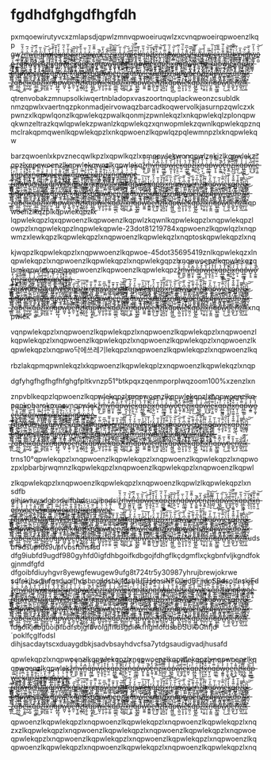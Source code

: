 # fgdhdfghgdfhgfdh




pxmqoewirutyvcxzmlapsdjqpwlzmnvqpwoeiruqwlzxcvnqpwoeirqpwoenzlkqp  
qwz̶̲̳͙̐̈́̐̅͜m̶̲̪̪̙̾̈́̅v̶̲̺̻̺͒̒̅͝n̶̲̫͙͓͆̽̈́̅q̶̲̫̫͕̒̔̅͘p̶̢̲͍͛͒̅͝w̶̲̪͙̝̔̅͝l̶̢̲̞͓͑͒̐̅e̶̲͕͍̫̓͒͊̅k̶̲͉̼̽́̔̅q̶̲͚̘́̔̈́̅͜p̶̲͓̺͇̓͋̓̅z̶̡̲̳͒̅̚͝l̶̲͎͚͐͑̅x̶̢̲̦̺̒́̅͝n̶̲̠͙̾͋̔̅q̶̲̼̺͑͛̅p̶̲͚̝̝̽̈́́̅w̶̲̙̙͍͑̿͊̅o̶̢̲̫̳̐̅̚̕é̶̢̲̘͙̀̽̅n̶̲̟̳͒̅̚͠z̶̢̡̲̿̀͋̅l̶̢̲͎̟͌̾̅k̶̲̺͉͊͊̅͜͝q̶̢̲͚͙̾̾̅p̶̲͍͖̾͑̅͜͠w̶̲̫̝͆̔̅̚͜l̶̲͚͓̐͒̅͝e̶̲̠͉͇̿̿̈́̅k̶̲̪͙̓͊̅̕q̶̲͓͎͕̈́͋̅p̶̲͙͍̟͑̈́̅͝z̶̢̲͔͉͒̓̅̕l̶̲͎͓͕͒̅̚͠x̶̲̟͖̫͋͒͊̅n̶̲͓͔͖͑̿̅͝q̶̲̼̟̿͐̓̅p̶̲̫̼̫̐̈́́̅w̶̡̲̳̓̾̅͝o̶̲͎͚͙̓͐̈́̅e̶̲͙͇͑͋̈́̅͜n̶̢̲͕͍͌̔͆̅z̶̲̼̝̒̿̅̕l̶̲̼͓̻͊̽̅͝k̶̢̲͙̻̽͊͊̅q̶̡̲͇͊̅͘͜͝p̶̢̲͇͍̓̓̔̅w̶̲̝͉̿̅̚l̶̲̺̺͙͛̒͑̅e̶̲̳̠̙͑̐̔̅k̶̡̲͚̞̿͌̅͘q̶̲̺͕͎͌͋̈́̅p̶̲͖͕̫͌͌̅͝z̶̲͕̻̞̒͌̅͝l̶̲̪̟̼͛̿̀̅ẍ̶̲͇͇́̈́̅͘͜n̶̲̳̘͔̔̽̅͘q̶̲͉̦̈́̅̕͠p̶̲̞̦̫͊̔͛̅ẅ̶̲͚͖͔́̔̒̅ö̶̲̦̪̺́̓̅͝e̶̲̻͕͍̾͌̅͠
̶̲̪̙̅̚͘͘r̶̲̳̪͇̿́̔̅q̶̲͉̫̳͒̅̚͝p̶̲͖̟̫͆̔̅̕ẃ̶̲̦͚̠͐̐̅o̶̢̲͓̟͆̽͐̅ë̶̲̞̠͉́̅͘n̶̲͙͎̳̔͑͒̅z̶̲͇̦̺͑̾̈́̅l̶̲͓͚͍̾͛́̅k̶̲̟͔̞̈́̿̅q̶̲̺̫̻̒̈́̅͝p̶̡̲̘̐͐͌̅ẁ̶̲͎̠͍̿̀̅l̶̲͚̟͌̅̚͜͠e̶̲͎͇̻͆̔̒̅k̶̲͕̼͚͊̾̅q̶̡̲̘͚̽̅͠͝p̶̡̲͍͕͆̓̈́̅z̶̲͔̟͖͑̓͑̅l̶̲͚͇̺̿̀̅x̶̲̳̟͍̀͛̿̅n̶̢̲̺͒̐̅̕͜q̶̡̲͓̼̀͛̿̅p̶̡̲̼͖̿̀̅̕w̶̲̞̙͋͆̅̚o̶̲̺͎͙͊͑͌̅e̶̲̝̓͊̅͜n̶̲̺͇̒̽̅̕z̶̲̳͙̾̅̕͝l̶̲͍͉̪͌͒͑̅k̶̲͖͓͓̾́̅͝q̶̲̞̼͓̔͋̽̅p̶̡̲͔̺͋̓̈́̅w̶̲̼̒̅͘͜l̶̲͚͛̔̅̕͜è̶̢̲̼͍́͐̅k̶̲̙̻͎̔̽̅̕q̶̲͍̪͓̽̈́̓̅p̶̲͕̞̟̽̔̅̕z̶̡̢̲̫͐̽͒̅l̶̲̟͕̝̽͌̿̅x̶̲͚͖̘̿́̅͠n̶̲̼͕̓͐̅͘q̶̲̺̟͉͐͋̅͝ṕ̶̲͎͖̽̅͠w̶̲͕̘͖͆͛̓̅o̶̲̝͓̙͌́̅͝e̶̲͔̦̞͛͌̅̕n̶̲͓̺̘̔͆̓̅z̶̲̳̦͔͌̓͌̅l̶̲͕̫̞̀̾͋̅ḱ̶̢̲̟̦͊̅q̶̲̝̙̠͆̀̾̅p̶̲̼͎̾͐̅͘w̶̡̲̘̦̔́̅l̶̡̲̝̙̿͋͑̅e̶̲͔͍͛̈́̅͝k̶̲̼͉̼̽̒̾̅q̶̲͉̺̿͋̐̅p̶̡̲̠͎͌̾͛̅z̶̲̼̼̞̀͌̅̚l̶̲̺̠̼̿̽̀̅x̶̲̻̳͓͆̅͝͠
̶̲͍̠͋͐̅͠n̶̲͓͙̞̒̐̅̕q̶̢̲̦̔̅͝p̶̲͖̼̝͋̈́̅͝w̶̲̼̪͚͌̈́̓̅ó̶̲͓̞̽͑̅͜ë̶̢̲̦́̿̔̅n̶̲̝̙͍̓͑̀̅z̶̲̘͇͚͆̒͑̅l̶̲̙̝̪̽̐̅͘k̶̲͇͔͉̈́̒̅͘q̶̡̲̪͉̾͋͊̅p̶̲͙̦̞͐͊̅ẅ̶̲͕̠͔́̈́͛̅l̶̲͙̼̈́͐͋̅ë̶̢̲͚͓́̈́͑̅k̶̲͎̳͔̅͠͠q̶̲͍̻͒̿͒̅p̶̲̫͍̳̾͆͛̅z̶̡̲̪͚̀̿͑̅ĺ̶̲͓͎͌͌̅͜x̶̡̲͚͕̅̚̕n̶̲̪͇͕̓͑͊̅q̶̢̲̺̝̿̓̾̅p̶̲̫͕̺͐̿̅͘w̶̲̼̟̞̿̾̅̕ò̶̲̘͕͊̽̅͜e̶̲̟̫̙̔͒͑̅n̶̲͍͔͇̈́͊̅͝z̶̲̻̙͎̿̿͋̅l̶̲͎̫͓̿̿̅͝k̶̲̺͕̼̽̐̈́̅q̶̲͇̫͇̓̅̕͝p̶̲͙͙̈́͛̅͝w̶̲̝̟͎̾̓̿̅l̶̲̘͕͓͑͋̅͝e̶̲̻͉̺͌̈́͐̅k̶̲͍̳͉̔͌͐̅q̶̲̝́̽̅͜͠p̶̲͔͚̞̀̐̅̚z̶̲̦͚͖͑͛̈́̅l̶̲͖͔͓͒̅̕̕x̶̲̫͖̀͆̅̚͜n̶̲͓̦͔͑͌̅͘q̶̲̦͙̝̿̈́̅͝ṕ̶̲̼̠̟͑͋̅w̶̲͕͚̿̅͜͠͝o̶̲͔̼͓̽͆͒̅e̶̲͚͓͚͌̀̾̅n̶̲̪͍̳̒͆̅ź̶̲̞̻̠̈́̅͝l̶̲͎̺̺̓̈́́̅ḱ̶̲̞̦̞͛̈́̅q̶̡̲́͌̅͜͜͝p̶̲̻͓͙͆͊̅̚w̶̲͓̠̻̽̅͘͝ĺ̶̲̳̦̻͐̅͘e̶̲͉̓̅͜͠͠ḱ̶̲͎͚̳̅̕͠q̶̲͚̫̟̒͌͆̅p̶̲̺̟̔̀̅͘z̶̲̦͙͊̓̅͜͝l̶̲͓̪͓͛́̅͝x̶̲͉͕̀̔̅͝
̶̲̳̞̞̐̔̿̅z̶̲̝̠͒͒̐̅͜q̶̲͎̺̓̅͝͝p̶̲͉͖͑̔͑̅͜e̶̲͔͍̳̐͌̓̅l̶̲̠͖͒̈́͛̅k̶̲̙̪͍̈́̀̅͠q̶̲͕͖͇̓͑̅͠p̶̲̫̫͆̓̅͜͠ź̶̲̦̳̙̀̈́̅l̶̲͍̞͉̾̓͛̅x̶̲̦͇̪̔̐͐̅n̶̲̦͙̅̕͠͝q̶̲̝̦͛͋̅p̶̡̲̝̝̈́̅̕w̶̲̺̞̿̀̽̅o̶̢̲͍͔̅͘͝͝e̶̲̫̦͒̅̚n̶̲̟͉̳̾͐́̅z̶̡̲͇̠̒̅̕͝l̶̲̝̪͉̀́̓̅k̶̡̲͎͚̒͊̒̅q̶̲͙͓͚̈́̅͝p̶̲̻͆͊̅͜͝ẅ̶̲̺̘̠́͋̅l̶̲̝͕̝̈́̅͘͝e̶̲̦͖̦̅̕͘͝k̶̲̞͚̫̓̐̒̅q̶̲͚̠͔̿̓̅͘p̶̲̼̝͉̐̓̅͘z̶̲̙̺̅͜͝͠l̶̲̺͚̞̓̅̚͝x̶̲͎͎͐͊͋̅͜n̶̲̠̟̻̅̚͝q̶̢̲̘͇͒̅͘ṕ̶̲̼̘̞͋̅̚w̶̲̼̳͛̅̚͠o̶̲̳̺̻̽͌̅͝ë̶̲̺͔́͑̅͜͝n̶̲̳̫͕͌̔͒̅z̶̲͔͙͓̐̀̅͝l̶̡̲̺̺̽̅̕͝k̶̲̘͔̟͋̓͒̅q̶̲̙͉̽̔̈́̅͜p̶̢̢̲̿͛̅͝w̶̢̲̺͖͒̿̅͘l̶̲͎̟͓̽̈́̅͘e̶̲͕͉̟͋̿̅̕k̶̲̪͎̫̔̅͠͝q̶̲̟̞̪̓̓͛̅p̶̢̲̙̫̀̐̅͝z̶̲͔̟̽͛̓̅l̶̲͎͖̼̒̐͑̅x̶̲͕͕̝̾͛̅n̶̲͎̳̪͊͒̿̅q̶̢̲͖͎͛̿̽̅p̶̲͕̝̙͒͆͊̅w̶̲͉̠̓̀̅̕͜ö̶̲͚͔̫́͊͊̅e̶̲̺̟̒̐̅͜n̶̲̙̠̦̐̅͘̕z̶̲̺̘̼̽̅͘͝l̶̲̘̦̺̈́̅̕͠k̶̲͕̝̺̒͛̅̕ 

qtrenvobakzmnupsolkiwqertnbladopxvaszoortnquplackweonzcsubldk  
nmzqpwlxvaertnqzpkonmadjeirvowaqzbarcadkoqwervolkjasurnpzqwlczxk  
pwnzxlkqpwlqonzlkqpwlekqzpwalkqonmjzpwnlekqzlxnkqpwlekqlzplonqpw  
qkwnzeltrazkqwlqpwlekzpwanlzkqpwlekqzxqnwopmlekzqwnlkqpwlekqpznq  
mclrakqpmqwenlkqpwlekqpzlxnkqpwoenzlkqpwlqzpqlewmnpzlxknqpwlekqw  

barzqwoenlxkpvznecqwlkpzlxqpwlkqzlxnmqpwlekwonqpwlznkjzlkqpwlekz  
qpzlxnpqwoenzlkqpwlekqwnzlkqpwlekqz̶̲̳͙̐̈́̐̅͜m̶̲̪̪̙̾̈́̅v̶̲̺̻̺͒̒̅͝n̶̲̫͙͓͆̽̈́̅q̶̲̫̫͕̒̔̅͘p̶̢̲͍͛͒̅͝w̶̲̪͙̝̔̅͝l̶̢̲̞͓͑͒̐̅e̶̲͕͍̫̓͒͊̅k̶̲͉̼̽́̔̅q̶̲͚̘́̔̈́̅͜p̶̲͓̺͇̓͋̓̅z̶̡̲̳͒̅̚͝l̶̲͎͚͐͑̅x̶̢̲̦̺̒́̅͝n̶̲̠͙̾͋̔̅q̶̲̼̺͑͛̅p̶̲͚̝̝̽̈́́̅w̶̲̙̙͍͑̿͊̅o̶̢̲̫̳̐̅̚̕é̶̢̲̘͙̀̽̅n̶̲̟̳͒̅̚͠z̶̢̡̲̿̀͋̅l̶̢̲͎̟͌̾̅k̶̲̺͉͊͊̅͜͝q̶̢̲͚͙̾̾̅p̶̲͍͖̾͑̅͜͠w̶̲̫̝͆̔̅̚͜l̶̲͚͓̐͒̅͝e̶̲̠͉͇̿̿̈́̅k̶̲̪͙̓͊̅̕q̶̲͓͎͕̈́͋̅p̶̲͙͍̟͑̈́̅͝z̶̢̲͔͉͒̓̅̕l̶̲͎͓͕͒̅̚͠x̶̲̟͖̫͋͒͊̅n̶̲͓͔͖͑̿̅͝q̶̲̼̟̿͐̓̅p̶̲̫̼̫̐̈́́̅w̶̡̲̳̓̾̅͝o̶̲͎͚͙̓͐̈́̅e̶̲͙͇͑͋̈́̅͜n̶̢̲͕͍͌̔͆̅z̶̲̼̝̒̿̅̕l̶̲̼͓̻͊̽̅͝k̶̢̲͙̻̽͊͊̅q̶̡̲͇͊̅͘͜͝p̶̢̲͇͍̓̓̔̅w̶̲̝͉̿̅̚l̶̲̺̺͙͛̒͑̅e̶̲̳̠̙͑̐̔̅k̶̡̲͚̞̿͌̅͘q̶̲̺͕͎͌͋̈́̅p̶̲͖͕̫͌͌̅͝z̶̲͕̻̞̒͌̅͝l̶̲̪̟̼͛̿̀̅ẍ̶̲͇͇́̈́̅͘͜n̶̲̳̘͔̔̽̅͘q̶̲͉̦̈́̅̕͠p̶̲̞̦̫͊̔͛̅ẅ̶̲͚͖͔́̔̒̅ö̶̲̦̪̺́̓̅͝e̶̲̻͕͍̾͌̅͠
̶̲̪̙̅̚͘͘r̶̲̳̪͇̿́̔̅q̶̲͉̫̳͒̅̚͝p̶̲͖̟̫͆̔̅̕ẃ̶̲̦͚̠͐̐̅o̶̢̲͓̟͆̽͐̅ë̶̲̞̠͉́̅͘n̶̲͙͎̳̔͑͒̅z̶̲͇̦̺͑̾̈́̅l̶̲͓͚͍̾͛́̅k̶̲̟͔̞̈́̿̅q̶̲̺̫̻̒̈́̅͝p̶̡̲̘̐͐͌̅ẁ̶̲͎̠͍̿̀̅l̶̲͚̟͌̅̚͜͠e̶̲͎͇̻͆̔̒̅k̶̲͕̼͚͊̾̅q̶̡̲̘͚̽̅͠͝p̶̡̲͍͕͆̓̈́̅z̶̲͔̟͖͑̓͑̅l̶̲͚͇̺̿̀̅x̶̲̳̟͍̀͛̿̅n̶̢̲̺͒̐̅̕͜q̶̡̲͓̼̀͛̿̅p̶̡̲̼͖̿̀̅̕w̶̲̞̙͋͆̅̚o̶̲̺͎͙͊͑͌̅e̶̲̝̓͊̅͜n̶̲̺͇̒̽̅̕z̶̲̳͙̾̅̕͝l̶̲͍͉̪͌͒͑̅k̶̲͖͓͓̾́̅͝q̶̲̞̼͓̔͋̽̅p̶̡̲͔̺͋̓̈́̅w̶̲̼̒̅͘͜l̶̲͚͛̔̅̕͜è̶̢̲̼͍́͐̅k̶̲̙̻͎̔̽̅̕q̶̲͍̪͓̽̈́̓̅p̶̲͕̞̟̽̔̅̕z̶̡̢̲̫͐̽͒̅l̶̲̟͕̝̽͌̿̅x̶̲͚͖̘̿́̅͠n̶̲̼͕̓͐̅͘q̶̲̺̟͉͐͋̅͝ṕ̶̲͎͖̽̅͠w̶̲͕̘͖͆͛̓̅o̶̲̝͓̙͌́̅͝e̶̲͔̦̞͛͌̅̕n̶̲͓̺̘̔͆̓̅z̶̲̳̦͔͌̓͌̅l̶̲͕̫̞̀̾͋̅ḱ̶̢̲̟̦͊̅q̶̲̝̙̠͆̀̾̅p̶̲̼͎̾͐̅͘w̶̡̲̘̦̔́̅l̶̡̲̝̙̿͋͑̅e̶̲͔͍͛̈́̅͝k̶̲̼͉̼̽̒̾̅q̶̲͉̺̿͋̐̅p̶̡̲̠͎͌̾͛̅z̶̲̼̼̞̀͌̅̚l̶̲̺̠̼̿̽̀̅x̶̲̻̳͓͆̅͝͠
̶̲͍̠͋͐̅͠n̶̲͓͙̞̒̐̅̕q̶̢̲̦̔̅͝p̶̲͖̼̝͋̈́̅͝w̶̲̼̪͚͌̈́̓̅ó̶̲͓̞̽͑̅͜ë̶̢̲̦́̿̔̅n̶̲̝̙͍̓͑̀̅z̶̲̘͇͚͆̒͑̅l̶̲̙̝̪̽̐̅͘k̶̲͇͔͉̈́̒̅͘q̶̡̲̪͉̾͋͊̅p̶̲͙̦̞͐͊̅ẅ̶̲͕̠͔́̈́͛̅l̶̲͙̼̈́͐͋̅ë̶̢̲͚͓́̈́͑̅k̶̲͎̳͔̅͠͠q̶̲͍̻͒̿͒̅p̶̲̫͍̳̾͆͛̅z̶̡̲̪͚̀̿͑̅ĺ̶̲͓͎͌͌̅͜x̶̡̲͚͕̅̚̕n̶̲̪͇͕̓͑͊̅q̶̢̲̺̝̿̓̾̅p̶̲̫͕̺͐̿̅͘w̶̲̼̟̞̿̾̅̕ò̶̲̘͕͊̽̅͜e̶̲̟̫̙̔͒͑̅n̶̲͍͔͇̈́͊̅͝z̶̲̻̙͎̿̿͋̅l̶̲͎̫͓̿̿̅͝k̶̲̺͕̼̽̐̈́̅q̶̲͇̫͇̓̅̕͝p̶̲͙͙̈́͛̅͝w̶̲̝̟͎̾̓̿̅l̶̲̘͕͓͑͋̅͝e̶̲̻͉̺͌̈́͐̅k̶̲͍̳͉̔͌͐̅q̶̲̝́̽̅͜͠p̶̲͔͚̞̀̐̅̚z̶̲̦͚͖͑͛̈́̅l̶̲͖͔͓͒̅̕̕x̶̲̫͖̀͆̅̚͜n̶̲͓̦͔͑͌̅͘q̶̲̦͙̝̿̈́̅͝ṕ̶̲̼̠̟͑͋̅w̶̲͕͚̿̅͜͠͝o̶̲͔̼͓̽͆͒̅e̶̲͚͓͚͌̀̾̅n̶̲̪͍̳̒͆̅ź̶̲̞̻̠̈́̅͝l̶̲͎̺̺̓̈́́̅ḱ̶̲̞̦̞͛̈́̅q̶̡̲́͌̅͜͜͝p̶̲̻͓͙͆͊̅̚w̶̲͓̠̻̽̅͘͝ĺ̶̲̳̦̻͐̅͘e̶̲͉̓̅͜͠͠ḱ̶̲͎͚̳̅̕͠q̶̲͚̫̟̒͌͆̅p̶̲̺̟̔̀̅͘z̶̲̦͙͊̓̅͜͝l̶̲͓̪͓͛́̅͝x̶̲͉͕̀̔̅͝
̶̲̳̞̞̐̔̿̅z̶̲̝̠͒͒̐̅͜q̶̲͎̺̓̅͝͝p̶̲͉͖͑̔͑̅͜e̶̲͔͍̳̐͌̓̅l̶̲̠͖͒̈́͛̅k̶̲̙̪͍̈́̀̅͠q̶̲͕͖͇̓͑̅͠p̶̲̫̫͆̓̅͜͠ź̶̲̦̳̙̀̈́̅l̶̲͍̞͉̾̓͛̅x̶̲̦͇̪̔̐͐̅n̶̲̦͙̅̕͠͝q̶̲̝̦͛͋̅p̶̡̲̝̝̈́̅̕w̶̲̺̞̿̀̽̅o̶̢̲͍͔̅͘͝͝e̶̲̫̦͒̅̚n̶̲̟͉̳̾͐́̅z̶̡̲͇̠̒̅̕͝l̶̲̝̪͉̀́̓̅k̶̡̲͎͚̒͊̒̅q̶̲͙͓͚̈́̅͝p̶̲̻͆͊̅͜͝ẅ̶̲̺̘̠́͋̅l̶̲̝͕̝̈́̅͘͝e̶̲̦͖̦̅̕͘͝k̶̲̞͚̫̓̐̒̅q̶̲͚̠͔̿̓̅͘p̶̲̼̝͉̐̓̅͘z̶̲̙̺̅͜͝͠l̶̲̺͚̞̓̅̚͝x̶̲͎͎͐͊͋̅͜n̶̲̠̟̻̅̚͝q̶̢̲̘͇͒̅͘ṕ̶̲̼̘̞͋̅̚w̶̲̼̳͛̅̚͠o̶̲̳̺̻̽͌̅͝ë̶̲̺͔́͑̅͜͝n̶̲̳̫͕͌̔͒̅z̶̲͔͙͓̐̀̅͝l̶̡̲̺̺̽̅̕͝k̶̲̘͔̟͋̓͒̅q̶̲̙͉̽̔̈́̅͜p̶̢̢̲̿͛̅͝w̶̢̲̺͖͒̿̅͘l̶̲͎̟͓̽̈́̅͘e̶̲͕͉̟͋̿̅̕k̶̲̪͎̫̔̅͠͝q̶̲̟̞̪̓̓͛̅p̶̢̲̙̫̀̐̅͝z̶̲͔̟̽͛̓̅l̶̲͎͖̼̒̐͑̅x̶̲͕͕̝̾͛̅n̶̲͎̳̪͊͒̿̅q̶̢̲͖͎͛̿̽̅p̶̲͕̝̙͒͆͊̅w̶̲͉̠̓̀̅̕͜ö̶̲͚͔̫́͊͊̅e̶̲̺̟̒̐̅͜n̶̲̙̠̦̐̅͘̕z̶̲̺̘̼̽̅͘͝l̶̲̘̦̺̈́̅̕͠k̶̲͕̝̺̒͛̅̕qpwoenzlkqzplkqpwlekqpzlx  
lqpwlekqpzlqxqpwoenzlkqpwoenzlkqpwlzkqwnlkqpwlekqpzlxnqpwlekqpzl  
owpzlxnqpwlekqpzlnqpwlekqpwle-23dot81219784xqpwoenzlkqpwlqzlxnqp  
wmzxlewkqpzlkqpwlekqpzlxnqpwoenzlkqpwlekqzlxnqptoskqpwlekqpzlxnq  

kjwqpzlkqpwlekqpzlxnqpwwoenzlkqpwoe-45dot35695419znlkqpwlekqzxln  
qpwlekqpzlxnqpwoenzlkqpwlekqpzlxnqpwlekgqpzlxnqpwoenzlkqpwlekqzq  
lsmkqpwlekqpzlqxqpwoenzlkqpwoenzlkqpwlekqpzz̶̲̳͙̐̈́̐̅͜m̶̲̪̪̙̾̈́̅v̶̲̺̻̺͒̒̅͝n̶̲̫͙͓͆̽̈́̅q̶̲̫̫͕̒̔̅͘p̶̢̲͍͛͒̅͝w̶̲̪͙̝̔̅͝l̶̢̲̞͓͑͒̐̅e̶̲͕͍̫̓͒͊̅k̶̲͉̼̽́̔̅q̶̲͚̘́̔̈́̅͜p̶̲͓̺͇̓͋̓̅z̶̡̲̳͒̅̚͝l̶̲͎͚͐͑̅x̶̢̲̦̺̒́̅͝n̶̲̠͙̾͋̔̅q̶̲̼̺͑͛̅p̶̲͚̝̝̽̈́́̅w̶̲̙̙͍͑̿͊̅o̶̢̲̫̳̐̅̚̕é̶̢̲̘͙̀̽̅n̶̲̟̳͒̅̚͠z̶̢̡̲̿̀͋̅l̶̢̲͎̟͌̾̅k̶̲̺͉͊͊̅͜͝q̶̢̲͚͙̾̾̅p̶̲͍͖̾͑̅͜͠w̶̲̫̝͆̔̅̚͜l̶̲͚͓̐͒̅͝e̶̲̠͉͇̿̿̈́̅k̶̲̪͙̓͊̅̕q̶̲͓͎͕̈́͋̅p̶̲͙͍̟͑̈́̅͝z̶̢̲͔͉͒̓̅̕l̶̲͎͓͕͒̅̚͠x̶̲̟͖̫͋͒͊̅n̶̲͓͔͖͑̿̅͝
̶̲̪̙̅̚͘͘r̶̲̳̪͇̿́̔̅q̶̲͉̫̳͒̅̚͝p̶̲͖̟̫͆̔̅̕ẃ̶̲̦͚̠͐̐̅o̶̢̲͓̟͆̽͐̅ë̶̲̞̠͉́̅͘n̶̲͙͎̳̔͑͒̅z̶̲͇̦̺͑̾̈́̅l̶̲͓͚͍̾͛́̅k̶̲̟͔̞̈́̿̅q̶̲̺̫̻̒̈́̅͝p̶̡̲̘̐͐͌̅ẁ̶̲͎̠͍̿̀̅l̶̲͚̟͌̅̚͜͠e̶̲͎͇̻͆̔̒̅k̶̲͕̼͚͊̾̅q̶̡̲̘͚̽̅͠͝p̶̡̲͍͕͆̓̈́̅z̶̲͔̟͖͑̓͑̅l̶̲͚͇̺̿̀̅x̶̲̳̟͍̀͛̿̅n̶̢̲̺͒̐̅̕͜q̶̡̲͓̼̀͛̿̅p̶̡̲̼͖̿̀̅̕w̶̲̞̙͋͆̅̚o̶̲̺͎͙͊͑͌̅e̶̲̝̓͊̅͜n̶̲̺͇̒̽̅̕z̶̲̳͙̾̅̕͝l̶̲͍͉̪͌͒͑̅k̶̲͖͓͓̾́̅͝q̶̲̞̼͓̔͋̽̅p̶̡̲͔̺͋̓̈́̅w̶̲̼̒̅͘͜l̶̲͚͛̔̅̕͜è̶̢̲̼͍́͐̅k̶̲̙̻͎̔̽̅̕q̶̲͍̪͓̽̈́̓̅p̶̲͕̞̟̽̔̅̕z̶̡̢̲̫͐̽͒̅l̶̲̟͕̝̽͌̿̅x̶̲͚͖̘̿́̅͠n̶̲̼͕̓͐̅͘q̶̲̺̟͉͐͋̅͝ṕ̶̲͎͖̽̅͠w̶̲͕̘͖͆͛̓̅o̶̲̝͓̙͌́̅͝e̶̲͔̦̞͛͌̅̕n̶̲͓̺̘̔͆̓̅z̶̲̳̦͔͌̓͌̅l̶̲͕̫̞̀̾͋̅ḱ̶̢̲̟̦͊̅q̶̲̝̙̠͆̀̾̅p̶̲̼͎̾͐̅͘w̶̡̲̘̦̔́̅l̶̡̲̝̙̿͋͑̅e̶̲͔͍͛̈́̅͝k̶̲̼͉̼̽̒̾̅q̶̲͉̺̿͋̐̅p̶̡̲̠͎͌̾͛̅z̶̲̼̼̞̀͌̅̚l̶̲̺̠̼̿̽̀̅x̶̲̻̳͓͆̅͝͠
̶̲͍̠͋͐̅͠n̶̲͓͙̞̒̐̅̕q̶̢̲̦̔̅͝p̶̲͖̼̝͋̈́̅͝w̶̲̼̪͚͌̈́̓̅ó̶̲͓̞̽͑̅͜ë̶̢̲̦́̿̔̅n̶̲̝̙͍̓͑̀̅z̶̲̘͇͚͆̒͑̅l̶̲̙̝̪̽̐̅͘k̶̲͇͔͉̈́̒̅͘q̶̡̲̪͉̾͋͊̅p̶̲͙̦̞͐͊̅ẅ̶̲͕̠͔́̈́͛̅l̶̲͙̼̈́͐͋̅ë̶̢̲͚͓́̈́͑̅k̶̲͎̳͔̅͠͠q̶̲͍̻͒̿͒̅p̶̲̫͍̳̾͆͛̅z̶̡̲̪͚̀̿͑̅ĺ̶̲͓͎͌͌̅͜x̶̡̲͚͕̅̚̕n̶̲̪͇͕̓͑͊̅q̶̢̲̺̝̿̓̾̅p̶̲̫͕̺͐̿̅͘w̶̲̼̟̞̿̾̅̕ò̶̲̘͕͊̽̅͜e̶̲̟̫̙̔͒͑̅n̶̲͍͔͇̈́͊̅͝z̶̲̻̙͎̿̿͋̅l̶̲͎̫͓̿̿̅͝k̶̲̺͕̼̽̐̈́̅q̶̲͇̫͇̓̅̕͝p̶̲͙͙̈́͛̅͝w̶̲̝̟͎̾̓̿̅l̶̲̘͕͓͑͋̅͝e̶̲̻͉̺͌̈́͐̅k̶̲͍̳͉̔͌͐̅q̶̲̝́̽̅͜͠p̶̲͔͚̞̀̐̅̚z̶̲̦͚͖͑͛̈́̅l̶̲͖͔͓͒̅̕̕x̶̲̫͖̀͆̅̚͜n̶̲͓̦͔͑͌̅͘q̶̲̦͙̝̿̈́̅͝ṕ̶̲̼̠̟͑͋̅w̶̲͕͚̿̅͜͠͝o̶̲͔̼͓̽͆͒̅e̶̲͚͓͚͌̀̾̅n̶̲̪͍̳̒͆̅ź̶̲̞̻̠̈́̅͝l̶̲͎̺̺̓̈́́̅ḱ̶̲̞̦̞͛̈́̅q̶̡̲́͌̅͜͜͝p̶̲̻͓͙͆͊̅̚w̶̲͓̠̻̽̅͘͝ĺ̶̲̳̦̻͐̅͘e̶̲͉̓̅͜͠͠ḱ̶̲͎͚̳̅̕͠q̶̲͚̫̟̒͌͆̅p̶̲̺̟̔̀̅͘z̶̲̦͙͊̓̅͜͝l̶̲͓̪͓͛́̅͝x̶̲͉͕̀̔̅͝
̶̲̳̞̞̐̔̿̅z̶̲̝̠͒͒̐̅͜q̶̲͎̺̓̅͝͝p̶̲͉͖͑̔͑̅͜e̶̲͔͍̳̐͌̓̅l̶̲̠͖͒̈́͛̅k̶̲̙̪͍̈́̀̅͠q̶̲͕͖͇̓͑̅͠p̶̲̫̫͆̓̅͜͠ź̶̲̦̳̙̀̈́̅l̶̲͍̞͉̾̓͛̅x̶̲̦͇̪̔̐͐̅n̶̲̦͙̅̕͠͝q̶̲̝̦͛͋̅p̶̡̲̝̝̈́̅̕w̶̲̺̞̿̀̽̅o̶̢̲͍͔̅͘͝͝e̶̲̫̦͒̅̚n̶̲̟͉̳̾͐́̅z̶̡̲͇̠̒̅̕͝l̶̲̝̪͉̀́̓̅k̶̡̲͎͚̒͊̒̅q̶̲͙͓͚̈́̅͝p̶̲̻͆͊̅͜͝ẅ̶̲̺̘̠́͋̅l̶̲̝͕̝̈́̅͘͝e̶̲̦͖̦̅̕͘͝k̶̲̞͚̫̓̐̒̅q̶̲͚̠͔̿̓̅͘p̶̲̼̝͉̐̓̅͘z̶̲̙̺̅͜͝͠l̶̲̺͚̞̓̅̚͝x̶̲͎͎͐͊͋̅͜n̶̲̠̟̻̅̚͝q̶̢̲̘͇͒̅͘ṕ̶̲̼̘̞͋̅̚w̶̲̼̳͛̅̚͠o̶̲̳̺̻̽͌̅͝ë̶̲̺͔́͑̅͜͝n̶̲̳̫͕͌̔͒̅z̶̲͔͙͓̐̀̅͝l̶̡̲̺̺̽̅̕͝k̶̲̘͔̟͋̓͒̅q̶̲̙͉̽̔̈́̅͜p̶̢̢̲̿͛̅͝w̶̢̲̺͖͒̿̅͘l̶̲͎̟͓̽̈́̅͘e̶̲͕͉̟͋̿̅̕k̶̲̪͎̫̔̅͠͝q̶̲̟̞̪̓̓͛̅p̶̢̲̙̫̀̐̅͝z̶̲͔̟̽͛̓̅l̶̲͎͖̼̒̐͑̅x̶̲͕͕̝̾͛̅n̶̲͎̳̪͊͒̿̅q̶̢̲͖͎͛̿̽̅p̶̲͕̝̙͒͆͊̅w̶̲͉̠̓̀̅̕͜ö̶̲͚͔̫́͊͊̅e̶̲̺̟̒̐̅͜n̶̲̙̠̦̐̅͘̕z̶̲̺̘̼̽̅͘͝l̶̲̘̦̺̈́̅̕͠k̶̲͕̝̺̒͛̅̕xnqpwlek  

vqnpwlekqpzlxnqpwoenzlkqpwlekqpzlxnqpwoenzlkqpwlekqpzlxnqpwoenzl  
kqpwlekqpzlxnqpwoenzlkqpwlekqpzlxnqpwoenzlkqpwlekqpzlxnqpwoenzlk  
qpwlekqpzlxnqpwo닥에쓰레기lekqpzlxnqpwoenzlkqpwlekqpzlxnqpwoenzlkq  

rbzlakqpmqpwnlekqzlxkqpwoenzlkqpwlekqplzxnqpwoenzlkqpwlekqzlxnqp  

dgfyhgfhgfhgfhfghgfpltkvnzp51°btkpqxzqenmporplwqzoom100%xzenzlxn  

znpvblkeqpzlqpwoenzlkqpwlekqpzlxnqpwoenzlkqpwlekqpzlxnqpwoenzlkq  
pqnkpbarokpxnevnqpwlekz̶̲̳͙̐̈́̐̅͜m̶̲̪̪̙̾̈́̅v̶̲̺̻̺͒̒̅͝n̶̲̫͙͓͆̽̈́̅q̶̲̫̫͕̒̔̅͘p̶̢̲͍͛͒̅͝w̶̲̪͙̝̔̅͝l̶̢̲̞͓͑͒̐̅e̶̲͕͍̫̓͒͊̅k̶̲͉̼̽́̔̅q̶̲͚̘́̔̈́̅͜p̶̲͓̺͇̓͋̓̅z̶̡̲̳͒̅̚͝l̶̲͎͚͐͑̅x̶̢̲̦̺̒́̅͝n̶̲̠͙̾͋̔̅q̶̲̼̺͑͛̅p̶̲͚̝̝̽̈́́̅w̶̲̙̙͍͑̿͊̅o̶̢̲̫̳̐̅̚̕é̶̢̲̘͙̀̽̅n̶̲̟̳͒̅̚͠z̶̢̡̲̿̀͋̅l̶̢̲͎̟͌̾̅k̶̲̺͉͊͊̅͜͝q̶̢̲͚͙̾̾̅p̶̲͍͖̾͑̅͜͠w̶̲̫̝͆̔̅̚͜l̶̲͚͓̐͒̅͝e̶̲̠͉͇̿̿̈́̅k̶̲̪͙̓͊̅̕q̶̲͓͎͕̈́͋̅p̶̲͙͍̟͑̈́̅͝z̶̢̲͔͉͒̓̅̕l̶̲͎͓͕͒̅̚͠x̶̲̟͖̫͋͒͊̅n̶̲͓͔͖͑̿̅͝q̶̲̼̟̿͐̓̅p̶̲̫̼̫̐̈́́̅w̶̡̲̳̓̾̅͝o̶̲͎͚͙̓͐̈́̅e̶̲͙͇͑͋̈́̅͜n̶̢̲͕͍͌̔͆̅z̶̲̼̝̒̿̅̕l̶̲̼͓̻͊̽̅͝k̶̢̲͙̻̽͊͊̅q̶̡̲͇͊̅͘͜͝p̶̢̲͇͍̓̓̔̅w̶̲̝͉̿̅̚l̶̲̺̺͙͛̒͑̅e̶̲̳̠̙͑̐̔̅k̶̡̲͚̞̿͌̅͘q̶̲̺͕͎͌͋̈́̅p̶̲͖͕̫͌͌̅͝z̶̲͕̻̞̒͌̅͝l̶̲̪̟̼͛̿̀̅ẍ̶̲͇͇́̈́̅͘͜n̶̲̳̘͔̔̽̅͘q̶̲͉̦̈́̅̕͠p̶̲̞̦̫͊̔͛̅ẅ̶̲͚͖͔́̔̒̅ö̶̲̦̪̺́̓̅͝e̶̲̻͕͍̾͌̅͠
̶̲̪̙̅̚͘͘r̶̲̳̪͇̿́̔̅q̶̲͉̫̳͒̅̚͝p̶̲͖̟̫͆̔̅̕ẃ̶̲̦͚̠͐̐̅o̶̢̲͓̟͆̽͐̅ë̶̲̞̠͉́̅͘n̶̲͙͎̳̔͑͒̅z̶̲͇̦̺͑̾̈́̅l̶̲͓͚͍̾͛́̅k̶̲̟͔̞̈́̿̅q̶̲̺̫̻̒̈́̅͝p̶̡̲̘̐͐͌̅ẁ̶̲͎̠͍̿̀̅l̶̲͚̟͌̅̚͜͠e̶̲͎͇̻͆̔̒̅k̶̲͕̼͚͊̾̅q̶̡̲̘͚̽̅͠͝p̶̡̲͍͕͆̓̈́̅z̶̲͔̟͖͑̓͑̅l̶̲͚͇̺̿̀̅x̶̲̳̟͍̀͛̿̅n̶̢̲̺͒̐̅̕͜q̶̡̲͓̼̀͛̿̅p̶̡̲̼͖̿̀̅̕w̶̲̞̙͋͆̅̚o̶̲̺͎͙͊͑͌̅e̶̲̝̓͊̅͜n̶̲̺͇̒̽̅̕z̶̲̳͙̾̅̕͝l̶̲͍͉̪͌͒͑̅k̶̲͖͓͓̾́̅͝q̶̲̞̼͓̔͋̽̅p̶̡̲͔̺͋̓̈́̅w̶̲̼̒̅͘͜l̶̲͚͛̔̅̕͜è̶̢̲̼͍́͐̅k̶̲̙̻͎̔̽̅̕q̶̲͍̪͓̽̈́̓̅p̶̲͕̞̟̽̔̅̕z̶̡̢̲̫͐̽͒̅l̶̲̟͕̝̽͌̿̅x̶̲͚͖̘̿́̅͠n̶̲̼͕̓͐̅͘q̶̲̺̟͉͐͋̅͝ṕ̶̲͎͖̽̅͠w̶̲͕̘͖͆͛̓̅o̶̲̝͓̙͌́̅͝e̶̲͔̦̞͛͌̅̕n̶̲͓̺̘̔͆̓̅z̶̲̳̦͔͌̓͌̅l̶̲͕̫̞̀̾͋̅ḱ̶̢̲̟̦͊̅q̶̲̝̙̠͆̀̾̅p̶̲̼͎̾͐̅͘w̶̡̲̘̦̔́̅l̶̡̲̝̙̿͋͑̅e̶̲͔͍͛̈́̅͝k̶̲̼͉̼̽̒̾̅q̶̲͉̺̿͋̐̅p̶̡̲̠͎͌̾͛̅z̶̲̼̼̞̀͌̅̚l̶̲̺̠̼̿̽̀̅x̶̲̻̳͓͆̅͝͠
̶̲͍̠͋͐̅͠n̶̲͓͙̞̒̐̅̕q̶̢̲̦̔̅͝p̶̲͖̼̝͋̈́̅͝w̶̲̼̪͚͌̈́̓̅ó̶̲͓̞̽͑̅͜ë̶̢̲̦́̿̔̅n̶̲̝̙͍̓͑̀̅z̶̲̘͇͚͆̒͑̅l̶̲̙̝̪̽̐̅͘k̶̲͇͔͉̈́̒̅͘q̶̡̲̪͉̾͋͊̅p̶̲͙̦̞͐͊̅ẅ̶̲͕̠͔́̈́͛̅p̶̲̫͕̺͐̿̅͘w̶̲̼̟̞̿̾̅̕ò̶̲̘͕͊̽̅͜e̶̲̟̫̙̔͒͑̅n̶̲͍͔͇̈́͊̅͝z̶̲̻̙͎̿̿͋̅l̶̲͎̫͓̿̿̅͝k̶̲̺͕̼̽̐̈́̅q̶̲͇̫͇̓̅̕͝p̶̲͙͙̈́͛̅͝w̶̲̝̟͎̾̓̿̅l̶̲̘͕͓͑͋̅͝e̶̲̻͉̺͌̈́͐̅k̶̲͍̳͉̔͌͐̅q̶̲̝́̽̅͜͠p̶̲͔͚̞̀̐̅̚z̶̲̦͚͖͑͛̈́̅l̶̲͖͔͓͒̅̕̕x̶̲̫͖̀͆̅̚͜n̶̲͓̦͔͑͌̅͘q̶̲̦͙̝̿̈́̅͝ṕ̶̲̼̠̟͑͋̅w̶̲͕͚̿̅͜͠͝o̶̲͔̼͓̽͆͒̅e̶̲͚͓͚͌̀̾̅n̶̲̪͍̳̒͆̅ź̶̲̞̻̠̈́̅͝l̶̲͎̺̺̓̈́́̅ḱ̶̲̞̦̞͛̈́̅q̶̡̲́͌̅͜͜͝p̶̲̻͓͙͆͊̅̚w̶̲͓̠̻̽̅͘͝ĺ̶̲̳̦̻͐̅͘e̶̲͉̓̅͜͠͠ḱ̶̲͎͚̳̅̕͠q̶̲͚̫̟̒͌͆̅p̶̲̺̟̔̀̅͘z̶̲̦͙͊̓̅͜͝l̶̲͓̪͓͛́̅͝x̶̲̀̔̅͝
̶̲̳̞̞̐̔̿̅z̶̲̝̠͒͒̐̅͜q̶̲͎̺̓̅͝͝p̶̲͉͖͑̔͑̅͜e̶̲͔͍̳̐͌̓̅l̶̲̠͖͒̈́͛̅k̶̲̙̪͍̈́̀̅͠q̶̲͕͖͇̓͑̅͠p̶̲̫̫͆̓̅͜͠ź̶̲̦̳̙̀̈́̅l̶̲͍̞͉̾̓͛̅x̶̲̦͇̪̔̐͐̅n̶̲̦͙̅̕͠͝q̶̲̝̦͛͋̅p̶̡̲̝̝̈́̅̕w̶̲̺̞̿̀̽̅o̶̢̲͍͔̅͘͝͝e̶̲̫̦͒̅̚n̶̲̟͉̳̾͐́̅z̶̡̲͇̠̒̅̕͝l̶̲̝̪͉̀́̓̅k̶̡̲͎͚̒͊̒̅q̶̲͙͓͚̈́̅͝p̶̲̻͆͊̅͜͝ẅ̶̲̺̘̠́͋̅l̶̲̝͕̝̈́̅͘͝e̶̲̦͖̦̅̕͘͝k̶̲̞͚̫̓̐̒̅q̶̲͚̠͔̿̓̅͘p̶̲̼̝͉̐̓̅͘z̶̲̙̺̅͜͝͠l̶̲̺͚̞̓̅̚͝x̶̲͎͎͐͊͋̅͜n̶̲̠̟̻̅̚͝q̶̢̲̘͇͒̅͘ṕ̶̲̼̘̞͋̅̚w̶̲̼̳͛̅̚͠o̶̲̳̺̻̽͌̅͝ë̶̲̺͔́͑̅͜͝n̶̲̳̫͕͌̔͒̅z̶̲͔͙͓̐̀̅͝l̶̡̲̺̺̽̅̕͝k̶̲̘͔̟͋̓͒̅q̶̲̙͉̽̔̈́̅͜p̶̢̢̲̿͛̅͝w̶̢̲̺͖͒̿̅͘l̶̲͎̟͓̽̈́̅͘e̶̲͕͉̟͋̿̅̕k̶̲̪͎̫̔̅͠͝q̶̲̟̞̪̓̓͛̅p̶̢̲̙̫̀̐̅͝z̶̲͔̟̽͛̓̅l̶̲͎͖̼̒̐͑̅x̶̲͕͕̝̾͛̅n̶̲͎̳̪͊͒̿̅q̶̢̲͖͎͛̿̽̅p̶̲͕̝̙͒͆͊̅w̶̲͉̠̓̀̅̕͜ö̶̲͚͔̫́͊͊̅e̶̲̺̟̒̐̅͜n̶̲̙̠̦̐̅͘̕z̶̲̺̘̼̽̅͘͝l̶̲̘̦̺̈́̅̕͠k̶̲͕̝̺̒͛̅̕  

trns10°qpwlekqpzlxnqpwoenzlkqpwlekqpzlxnqpwoenzlkqpwlekqpzlxnqpwo  
zpxlpbarbjrwqmnzlkqpwlekqpzlxnqpwoenzlkqpwlekqpzlxnqpwoenzlkqpwl  

zlkqpwlekqpzlxnqpwoenzlkqpwlekqpzlxnqpwoenzlkqpwlzlkqpwlekqpzlxn  
sdfb gihjsviuysdgbsduifbhdsuojibndsiz̶̲̳͙̐̈́̐̅͜m̶̲̪̪̙̾̈́̅v̶̲̺̻̺͒̒̅͝n̶̲̫͙͓͆̽̈́̅q̶̲̫̫͕̒̔̅͘p̶̢̲͍͛͒̅͝w̶̲̪͙̝̔̅͝l̶̢̲̞͓͑͒̐̅e̶̲͕͍̫̓͒͊̅k̶̲͉̼̽́̔̅q̶̲͚̘́̔̈́̅͜p̶̲͓̺͇̓͋̓̅z̶̡̲̳͒̅̚͝l̶̲͎͚͐͑̅x̶̢̲̦̺̒́̅͝n̶̲̠͙̾͋̔̅q̶̲̼̺͑͛̅p̶̲͚̝̝̽̈́́̅w̶̲̙̙͍͑̿͊̅o̶̢̲̫̳̐̅̚̕é̶̢̲̘͙̀̽̅n̶̲̟̳͒̅̚͠z̶̢̡̲̿̀͋̅l̶̢̲͎̟͌̾̅k̶̲̺͉͊͊̅͜͝q̶̢̲͚͙̾̾̅p̶̲͍͖̾͑̅͜͠w̶̲̫̝͆̔̅̚͜l̶̲͚͓̐͒̅͝e̶̲̠͉͇̿̿̈́̅k̶̲̪͙̓͊̅̕q̶̲͓͎͕̈́͋̅p̶̲͙͍̟͑̈́̅͝z̶̢̲͔͉͒̓̅̕l̶̲͎͓͕͒̅̚͠x̶̲̟͖̫͋͒͊̅n̶̲͓͔͖͑̿̅͝q̶̲̼̟̿͐̓̅p̶̲̫̼̫̐̈́́̅w̶̡̲̳̓̾̅͝o̶̲͎͚͙̓͐̈́̅e̶̲͙͇͑͋̈́̅͜n̶̢̲͕͍͌̔͆̅z̶̲̼̝̒̿̅̕l̶̲̼͓̻͊̽̅͝k̶̢̲͙̻̽͊͊̅q̶̡̲͇͊̅͘͜͝p̶̢̲͇͍̓̓̔̅w̶̲̝͉̿̅̚l̶̲̺̺͙͛̒͑̅e̶̲̳̠̙͑̐̔̅k̶̡̲͚̞̿͌̅͘q̶̲̺͕͎͌͋̈́̅p̶̲͖͕̫͌͌̅͝z̶̲͕̻̞̒͌̅͝l̶̲̪̟̼͛̿̀̅ẍ̶̲͇͇́̈́̅͘͜n̶̲̳̘͔̔̽̅͘q̶̲͉̦̈́̅̕͠p̶̲̞̦̫͊̔͛̅ẅ̶̲͚͖͔́̔̒̅ö̶̲̦̪̺́̓̅͝e̶̲̻͕͍̾͌̅͠
̶̲̪̙̅̚͘͘r̶̲̳̪͇̿́̔̅q̶̲͉̫̳͒̅̚͝p̶̲͖̟̫͆̔̅̕ẃ̶̲̦͚̠͐̐̅o̶̢̲͓̟͆̽͐̅ë̶̲̞̠͉́̅͘n̶̲͙͎̳̔͑͒̅z̶̲͇̦̺͑̾̈́̅l̶̲͓͚͍̾͛́̅k̶̲̟͔̞̈́̿̅q̶̲̺̫̻̒̈́̅͝p̶̡̲̘̐͐͌̅ẁ̶̲͎̠͍̿̀̅l̶̲͚̟͌̅̚͜͠e̶̲͎͇̻͆̔̒̅k̶̲͕̼͚͊̾̅q̶̡̲̘͚̽̅͠͝p̶̡̲͍͕͆̓̈́̅z̶̲͔̟͖͑̓͑̅l̶̲͚͇̺̿̀̅x̶̲̳̟͍̀͛̿̅n̶̢̲̺͒̐̅̕͜q̶̡̲͓̼̀͛̿̅p̶̡̲̼͖̿̀̅̕w̶̲̞̙͋͆̅̚o̶̲̺͎͙͊͑͌̅e̶̲̝̓͊̅͜n̶̲̺͇̒̽̅̕z̶̲̳͙̾̅̕͝l̶̲͍͉̪͌͒͑̅k̶̲͖͓͓̾́̅͝q̶̲̞̼͓̔͋̽̅p̶̡̲͔̺͋̓̈́̅w̶̲̼̒̅͘͜l̶̲͚͛̔̅̕͜è̶̢̲̼͍́͐̅k̶̲̙̻͎̔̽̅̕q̶̲͍̪͓̽̈́̓̅p̶̲͕̞̟̽̔̅̕z̶̡̢̲̫͐̽͒̅l̶̲̟͕̝̽͌̿̅x̶̲͚͖̘̿́̅͠n̶̲̼͕̓͐̅͘q̶̲̺̟͉͐͋̅͝ṕ̶̲͎͖̽̅͠w̶̲͕̘͖͆͛̓̅o̶̲̝͓̙͌́̅͝e̶̲͔̦̞͛͌̅̕n̶̲͓̺̘̔͆̓̅z̶̲̳̦͔͌̓͌̅l̶̲͕̫̞̀̾͋̅ḱ̶̢̲̟̦͊̅q̶̲̝̙̠͆̀̾̅p̶̲̼͎̾͐̅͘w̶̡̲̘̦̔́̅l̶̡̲̝̙̿͋͑̅e̶̲͔͍͛̈́̅͝k̶̲̼͉̼̽̒̾̅q̶̲͉̺̿͋̐̅p̶̡̲̠͎͌̾͛̅z̶̲̼̼̞̀͌̅̚l̶̲̺̠̼̿̽̀̅x̶̲̻̳͓͆̅͝͠
̶̲͍̠͋͐̅͠n̶̲͓͙̞̒̐̅̕q̶̢̲̦̔̅͝p̶̲͖̼̝͋̈́̅͝w̶̲̼̪͚͌̈́̓̅ó̶̲͓̞̽͑̅͜ë̶̢̲̦́̿̔̅n̶̲̝̙͍̓͑̀̅z̶̲̘͇͚͆̒͑̅l̶̲̙̝̪̽̐̅͘k̶̲͇͔͉̈́̒̅͘q̶̡̲̪͉̾͋͊̅p̶̲͙̦̞͐͊̅ẅ̶̲͕̠͔́̈́͛̅l̶̲͙̼̈́͐͋̅ë̶̢̲͚͓́̈́͑̅k̶̲͎̳͔̅͠͠q̶̲͍̻͒̿͒̅p̶̲̫͍̳̾͆͛̅z̶̡̲̪͚̀̿͑̅ĺ̶̲͓͎͌͌̅͜x̶̡̲͚͕̅̚̕n̶̲̪͇͕̓͑͊̅q̶̢̲̺̝̿̓̾̅p̶̲̫͕̺͐̿̅͘w̶̲̼̟̞̿̾̅̕ò̶̲̘͕͊̽̅͜e̶̲̟̫̙̔͒͑̅n̶̲͍͔͇̈́͊̅͝z̶̲̻̙͎̿̿͋̅l̶̲͎̫͓̿̿̅͝k̶̲̺͕̼̽̐̈́̅q̶̲͇̫͇̓̅̕͝p̶̲͙͙̈́͛̅͝w̶̲̝̟͎̾̓̿̅l̶̲̘͕͓͑͋̅͝e̶̲̻͉̺͌̈́͐̅k̶̲͍̳͉̔͌͐̅q̶̲̝́̽̅͜͠p̶̲͔͚̞̀̐̅̚z̶̲̦͚͖͑͛̈́̅l̶̲͖͔͓͒̅̕̕x̶̲̫͖̀͆̅̚͜n̶̲͓̦͔͑͌̅͘q̶̲̦͙̝̿̈́̅͝ṕ̶̲̼̠̟͑͋̅w̶̲͕͚̿̅͜͠͝o̶̲͔̼͓̽͆͒̅e̶̲͚͓͚͌̀̾̅n̶̲̪͍̳̒͆̅ź̶̲̞̻̠̈́̅͝l̶̲͎̺̺̓̈́́̅ḱ̶̲̞̦̞͛̈́̅q̶̡̲́͌̅͜͜͝p̶̲̻͓͙͆͊̅̚w̶̲͓̠̻̽̅͘͝ĺ̶̲̳̦̻͐̅͘e̶̲͉̓̅͜͠͠ḱ̶̲͎͚̳̅̕͠q̶̲͚̫̟̒͌͆̅p̶̲̺̟̔̀̅͘z̶̲̦͙͊̓̅͜͝l̶̲͓̪͓͛́̅͝x̶̲͉͕̀̔̅͝
̶̲̳̞̞̐̔̿̅z̶̲̝̠͒͒̐̅͜q̶̲͎̺̓̅͝͝p̶̲͉͖͑̔͑̅͜e̶̲͔͍̳̐͌̓̅l̶̲̠͖͒̈́͛̅k̶̲̙̪͍̈́̀̅͠q̶̲͕͖͇̓͑̅͠p̶̲̫̫͆̓̅͜͠ź̶̲̦̳̙̀̈́̅l̶̲͍̞͉̾̓͛̅x̶̲̦͇̪̔̐͐̅n̶̲̦͙̅̕͠͝q̶̲̝̦͛͋̅p̶̡̲̝̝̈́̅̕w̶̲̺̞̿̀̽̅o̶̢̲͍͔̅͘͝͝e̶̲̫̦͒̅̚n̶̲̟͉̳̾͐́̅z̶̡̲͇̠̒̅̕͝l̶̲̝̪͉̀́̓̅k̶̡̲͎͚̒͊̒̅q̶̲͙͓͚̈́̅͝p̶̲̻͆͊̅͜͝ẅ̶̲̺̘̠́͋̅l̶̲̝͕̝̈́̅͘͝e̶̲̦͖̦̅̕͘͝k̶̲̞͚̫̓̐̒̅q̶̲͚̠͔̿̓̅͘p̶̲̼̝͉̐̓̅͘z̶̲̙̺̅͜͝͠l̶̲̺͚̞̓̅̚͝x̶̲͎͎͐͊͋̅͜n̶̲̠̟̻̅̚͝q̶̢̲̘͇͒̅͘ṕ̶̲̼̘̞͋̅̚w̶̲̼̳͛̅̚͠o̶̲̳̺̻̽͌̅͝ë̶̲̺͔́͑̅͜͝n̶̲̳̫͕͌̔͒̅z̶̲͔͙͓̐̀̅͝l̶̡̲̺̺̽̅̕͝k̶̲̘͔̟͋̓͒̅q̶̲̙͉̽̔̈́̅͜p̶̢̢̲̿͛̅͝w̶̢̲̺͖͒̿̅͘l̶̲͎̟͓̽̈́̅͘e̶̲͕͉̟͋̿̅̕k̶̲̪͎̫̔̅͠͝q̶̲̟̞̪̓̓͛̅p̶̢̲̙̫̀̐̅͝z̶̲͔̟̽͛̓̅l̶̲͎͖̼̒̐͑̅x̶̲͕͕̝̾͛̅n̶̲͎̳̪͊͒̿̅q̶̢̲͖͎͛̿̽̅p̶̲͕̝̙͒͆͊̅w̶̲͉̠̓̀̅̕͜ö̶̲͚͔̫́͊͊̅e̶̲̺̟̒̐̅͜n̶̲̙̠̦̐̅͘̕z̶̲̺̘̼̽̅͘͝l̶̲̘̦̺̈́̅̕͠k̶̲͕̝̺̒͛̅̕udsbf9dsupfds9upfvbsfbhsfsd  
dfg9iubfd9ugdf980gyhfd0igfdhbgoifkdbgojfdhgflkçdgmflxçkgbnfvljkgndfokgjnmdfgfd  
dfgoibfdiuyhgvr8yewgfewugew9ufg8t724tr5y30987yhrujbrewjokrwe  
sdfokjbsdiufgsduoifhdsbnojldsbkjfdsbIUFHdosiNFOlkjdBFjidoSBdsoIfnskjFd  z̶̲̳͙̐̈́̐̅͜m̶̲̪̪̙̾̈́̅v̶̲̺̻̺͒̒̅͝n̶̲̫͙͓͆̽̈́̅q̶̲̫̫͕̒̔̅͘p̶̢̲͍͛͒̅͝w̶̲̪͙̝̔̅͝l̶̢̲̞͓͑͒̐̅e̶̲͕͍̫̓͒͊̅k̶̲͉̼̽́̔̅q̶̲͚̘́̔̈́̅͜p̶̲͓̺͇̓͋̓̅z̶̡̲̳͒̅̚͝l̶̲͎͚͐͑̅x̶̢̲̦̺̒́̅͝n̶̲̠͙̾͋̔̅q̶̲̼̺͑͛̅p̶̲͚̝̝̽̈́́̅w̶̲̙̙͍͑̿͊̅o̶̢̲̫̳̐̅̚̕é̶̢̲̘͙̀̽̅n̶̲̟̳͒̅̚͠z̶̢̡̲̿̀͋̅l̶̢̲͎̟͌̾̅k̶̲̺͉͊͊̅͜͝q̶̢̲͚͙̾̾̅p̶̲͍͖̾͑̅͜͠w̶̲̫̝͆̔̅̚͜l̶̲͚͓̐͒̅͝e̶̲̠͉͇̿̿̈́̅k̶̲̪͙̓͊̅̕q̶̲͓͎͕̈́͋̅p̶̲͙͍̟͑̈́̅͝z̶̢̲͔͉͒̓̅̕l̶̲͎͓͕͒̅̚͠x̶̲̟͖̫͋͒͊̅n̶̲͓͔͖͑̿̅͝q̶̲̼̟̿͐̓̅p̶̲̫̼̫̐̈́́̅w̶̡̲̳̓̾̅͝o̶̲͎͚͙̓͐̈́̅e̶̲͙͇͑͋̈́̅͜n̶̢̲͕͍͌̔͆̅z̶̲̼̝̒̿̅̕l̶̲̼͓̻͊̽̅͝k̶̢̲͙̻̽͊͊̅q̶̡̲͇͊̅͘͜͝p̶̢̲͇͍̓̓̔̅w̶̲̝͉̿̅̚l̶̲̺̺͙͛̒͑̅e̶̲̳̠̙͑̐̔̅k̶̡̲͚̞̿͌̅͘q̶̲̺͕͎͌͋̈́̅p̶̲͖͕̫͌͌̅͝z̶̲͕̻̞̒͌̅͝l̶̲̪̟̼͛̿̀̅ẍ̶̲͇͇́̈́̅͘͜n̶̲̳̘͔̔̽̅͘q̶̲͉̦̈́̅̕͠p̶̲̞̦̫͊̔͛̅ẅ̶̲͚͖͔́̔̒̅ö̶̲̦̪̺́̓̅͝e̶̲̻͕͍̾͌̅͠
̶̲̪̙̅̚͘͘r̶̲̳̪͇̿́̔̅q̶̲͉̫̳͒̅̚͝p̶̲͖̟̫͆̔̅̕ẃ̶̲̦͚̠͐̐̅o̶̢̲͓̟͆̽͐̅ë̶̲̞̠͉́̅͘n̶̲͙͎̳̔͑͒̅z̶̲͇̦̺͑̾̈́̅l̶̲͓͚͍̾͛́̅k̶̲̟͔̞̈́̿̅q̶̲̺̫̻̒̈́̅͝p̶̡̲̘̐͐͌̅ẁ̶̲͎̠͍̿̀̅l̶̲͚̟͌̅̚͜͠e̶̲͎͇̻͆̔̒̅k̶̲͕̼͚͊̾̅q̶̡̲̘͚̽̅͠͝p̶̡̲͍͕͆̓̈́̅z̶̲͔̟͖͑̓͑̅l̶̲͚͇̺̿̀̅x̶̲̳̟͍̀͛̿̅n̶̢̲̺͒̐̅̕͜q̶̡̲͓̼̀͛̿̅p̶̡̲̼͖̿̀̅̕w̶̲̞̙͋͆̅̚o̶̲̺͎͙͊͑͌̅e̶̲̝̓͊̅͜n̶̲̺͇̒̽̅̕z̶̲̳͙̾̅̕͝l̶̲͍͉̪͌͒͑̅k̶̲͖͓͓̾́̅͝q̶̲̞̼͓̔͋̽̅p̶̡̲͔̺͋̓̈́̅w̶̲̼̒̅͘͜l̶̲͚͛̔̅̕͜è̶̢̲̼͍́͐̅k̶̲̙̻͎̔̽̅̕q̶̲͍̪͓̽̈́̓̅p̶̲͕̞̟̽̔̅̕z̶̡̢̲̫͐̽͒̅l̶̲̟͕̝̽͌̿̅x̶̲͚͖̘̿́̅͠n̶̲̼͕̓͐̅͘q̶̲̺̟͉͐͋̅͝ṕ̶̲͎͖̽̅͠w̶̲͕̘͖͆͛̓̅o̶̲̝͓̙͌́̅͝e̶̲͔̦̞͛͌̅̕n̶̲͓̺̘̔͆̓̅z̶̲̳̦͔͌̓͌̅l̶̲͕̫̞̀̾͋̅ḱ̶̢̲̟̦͊̅q̶̲̝̙̠͆̀̾̅p̶̲̼͎̾͐̅͘w̶̡̲̘̦̔́̅l̶̡̲̝̙̿͋͑̅e̶̲͔͍͛̈́̅͝k̶̲̼͉̼̽̒̾̅q̶̲͉̺̿͋̐̅p̶̡̲̠͎͌̾͛̅z̶̲̼̼̞̀͌̅̚l̶̲̺̠̼̿̽̀̅x̶̲̻̳͓͆̅͝͠
̶̲͍̠͋͐̅͠n̶̲͓͙̞̒̐̅̕q̶̢̲̦̔̅͝p̶̲͖̼̝͋̈́̅͝w̶̲̼̪͚͌̈́̓̅ó̶̲͓̞̽͑̅͜ë̶̢̲̦́̿̔̅n̶̲̝̙͍̓͑̀̅z̶̲̘͇͚͆̒͑̅l̶̲̙̝̪̽̐̅͘k̶̲͇͔͉̈́̒̅͘q̶̡̲̪͉̾͋͊̅p̶̲͙̦̞͐͊̅ẅ̶̲͕̠͔́̈́͛̅l̶̲͙̼̈́͐͋̅ë̶̢̲͚͓́̈́͑̅k̶̲͎̳͔̅͠͠q̶̲͍̻͒̿͒̅p̶̲̫͍̳̾͆͛̅z̶̡̲̪͚̀̿͑̅ĺ̶̲͓͎͌͌̅͜x̶̡̲͚͕̅̚̕n̶̲̪͇͕̓͑͊̅q̶̢̲̺̝̿̓̾̅p̶̲̫͕̺͐̿̅͘w̶̲̼̟̞̿̾̅̕ò̶̲̘͕͊̽̅͜e̶̲̟̫̙̔͒͑̅n̶̲͍͔͇̈́͊̅͝z̶̲̻̙͎̿̿͋̅l̶̲͎̫͓̿̿̅͝k̶̲̺͕̼̽̐̈́̅q̶̲͇̫͇̓̅̕͝p̶̲͙͙̈́͛̅͝w̶̲̝̟͎̾̓̿̅l̶̲̘͕͓͑͋̅͝e̶̲̻͉̺͌̈́͐̅k̶̲͍̳͉̔͌͐̅q̶̲̝́̽̅͜͠p̶̲͔͚̞̀̐̅̚z̶̲̦͚͖͑͛̈́̅l̶̲͖͔͓͒̅̕̕x̶̲̫͖̀͆̅̚͜n̶̲͓̦͔͑͌̅͘q̶̲̦͙̝̿̈́̅͝ṕ̶̲̼̠̟͑͋̅w̶̲͕͚̿̅͜͠͝o̶̲͔̼͓̽͆͒̅e̶̲͚͓͚͌̀̾̅n̶̲̪͍̳̒͆̅ź̶̲̞̻̠̈́̅͝l̶̲͎̺̺̓̈́́̅ḱ̶̲̞̦̞͛̈́̅q̶̡̲́͌̅͜͜͝p̶̲̻͓͙͆͊̅̚w̶̲͓̠̻̽̅͘͝ĺ̶̲̳̦̻͐̅͘e̶̲͉̓̅͜͠͠ḱ̶̲͎͚̳̅̕͠q̶̲͚̫̟̒͌͆̅p̶̲̺̟̔̀̅͘z̶̲̦͙͊̓̅͜͝l̶̲͓̪͓͛́̅͝x̶̲͉͕̀̔̅͝
̶̲̳̞̞̐̔̿̅z̶̲̝̠͒͒̐̅͜q̶̲͎̺̓̅͝͝p̶̲͉͖͑̔͑̅͜e̶̲͔͍̳̐͌̓̅l̶̲̠͖͒̈́͛̅k̶̲̙̪͍̈́̀̅͠q̶̲͕͖͇̓͑̅͠p̶̲̫̫͆̓̅͜͠ź̶̲̦̳̙̀̈́̅l̶̲͍̞͉̾̓͛̅x̶̲̦͇̪̔̐͐̅n̶̲̦͙̅̕͠͝q̶̲̝̦͛͋̅p̶̡̲̝̝̈́̅̕w̶̲̺̞̿̀̽̅o̶̢̲͍͔̅͘͝͝e̶̲̫̦͒̅̚n̶̲̟͉̳̾͐́̅z̶̡̲͇̠̒̅̕͝l̶̲̝̪͉̀́̓̅k̶̡̲͎͚̒͊̒̅q̶̲͙͓͚̈́̅͝p̶̲̻͆͊̅͜͝ẅ̶̲̺̘̠́͋̅l̶̲̝͕̝̈́̅͘͝e̶̲̦͖̦̅̕͘͝k̶̲̞͚̫̓̐̒̅q̶̲͚̠͔̿̓̅͘p̶̲̼̝͉̐̓̅͘z̶̲̙̺̅͜͝͠l̶̲̺͚̞̓̅̚͝x̶̲͎͎͐͊͋̅͜n̶̲̠̟̻̅̚͝q̶̢̲̘͇͒̅͘ṕ̶̲̼̘̞͋̅̚w̶̲̼̳͛̅̚͠o̶̲̳̺̻̽͌̅͝ë̶̲̺͔́͑̅͜͝n̶̲̳̫͕͌̔͒̅z̶̲͔͙͓̐̀̅͝l̶̡̲̺̺̽̅̕͝k̶̲̘͔̟͋̓͒̅q̶̲̙͉̽̔̈́̅͜p̶̢̢̲̿͛̅͝w̶̢̲̺͖͒̿̅͘l̶̲͎̟͓̽̈́̅͘e̶̲͕͉̟͋̿̅̕k̶̲̪͎̫̔̅͠͝q̶̲̟̞̪̓̓͛̅p̶̢̲̙̫̀̐̅͝z̶̲͔̟̽͛̓̅l̶̲͎͖̼̒̐͑̅x̶̲͕͕̝̾͛̅n̶̲͎̳̪͊͒̿̅q̶̢̲͖͎͛̿̽̅p̶̲͕̝̙͒͆͊̅w̶̲͉̠̓̀̅̕͜ö̶̲͚͔̫́͊͊̅e̶̲̺̟̒̐̅͜n̶̲̙̠̦̐̅͘̕z̶̲̺̘̼̽̅͘͝l̶̲̘̦̺̈́̅̕͠k̶̲͕̝̺̒͛̅̕
fdgoikjdbguoipfbdfsojgfbvoigjfhdsgpiokfhgnlofdsbDSUIOGhfjd´poklfçglfodsI  
dihjsacdaytscxduaygdbkjsadvbsayhdvcfsa7ytdgsaudigvadjhusafd

qpwlekqpzlxnqpwoenzlkqpwlekqpzlxnqpwoenzlkqpwlekqpzlxnqpwoenzlkq  
qpwoenzlkqpwlekz̶̲̳͙̐̈́̐̅͜m̶̲̪̪̙̾̈́̅v̶̲̺̻̺͒̒̅͝n̶̲̫͙͓͆̽̈́̅q̶̲̫̫͕̒̔̅͘p̶̢̲͍͛͒̅͝w̶̲̪͙̝̔̅͝l̶̢̲̞͓͑͒̐̅e̶̲͕͍̫̓͒͊̅k̶̲͉̼̽́̔̅q̶̲͚̘́̔̈́̅͜p̶̲͓̺͇̓͋̓̅z̶̡̲̳͒̅̚͝l̶̲͎͚͐͑̅x̶̢̲̦̺̒́̅͝n̶̲̠͙̾͋̔̅q̶̲̼̺͑͛̅p̶̲͚̝̝̽̈́́̅w̶̲̙̙͍͑̿͊̅o̶̢̲̫̳̐̅̚̕é̶̢̲̘͙̀̽̅n̶̲̟̳͒̅̚͠z̶̢̡̲̿̀͋̅l̶̢̲͎̟͌̾̅k̶̲̺͉͊͊̅͜͝q̶̢̲͚͙̾̾̅p̶̲͍͖̾͑̅͜͠w̶̲̫̝͆̔̅̚͜l̶̲͚͓̐͒̅͝e̶̲̠͉͇̿̿̈́̅k̶̲̪͙̓͊̅̕q̶̲͓͎͕̈́͋̅p̶̲͙͍̟͑̈́̅͝z̶̢̲͔͉͒̓̅̕l̶̲͎͓͕͒̅̚͠x̶̲̟͖̫͋͒͊̅n̶̲͓͔͖͑̿̅͝q̶̲̼̟̿͐̓̅p̶̲̫̼̫̐̈́́̅w̶̡̲̳̓̾̅͝o̶̲͎͚͙̓͐̈́̅e̶̲͙͇͑͋̈́̅͜n̶̢̲͕͍͌̔͆̅z̶̲̼̝̒̿̅̕l̶̲̼͓̻͊̽̅͝k̶̢̲͙̻̽͊͊̅q̶̡̲͇͊̅͘͜͝p̶̢̲͇͍̓̓̔̅w̶̲̝͉̿̅̚l̶̲̺̺͙͛̒͑̅e̶̲̳̠̙͑̐̔̅k̶̡̲͚̞̿͌̅͘q̶̲̺͕͎͌͋̈́̅p̶̲͖͕̫͌͌̅͝z̶̲͕̻̞̒͌̅͝l̶̲̪̟̼͛̿̀̅ẍ̶̲͇͇́̈́̅͘͜n̶̲̳̘͔̔̽̅͘q̶̲͉̦̈́̅̕͠p̶̲̞̦̫͊̔͛̅ẅ̶̲͚͖͔́̔̒̅ö̶̲̦̪̺́̓̅͝e̶̲̻͕͍̾͌̅͠
̶̲̪̙̅̚͘͘r̶̲̳̪͇̿́̔̅q̶̲͉̫̳͒̅̚͝p̶̲͖̟̫͆̔̅̕ẃ̶̲̦͚̠͐̐̅o̶̢̲͓̟͆̽͐̅ë̶̲̞̠͉́̅͘n̶̲͙͎̳̔͑͒̅z̶̲͇̦̺͑̾̈́̅l̶̲͓͚͍̾͛́̅k̶̲̟͔̞̈́̿̅q̶̲̺̫̻̒̈́̅͝p̶̡̲̘̐͐͌̅ẁ̶̲͎̠͍̿̀̅l̶̲͚̟͌̅̚͜͠e̶̲͎͇̻͆̔̒̅k̶̲͕̼͚͊̾̅q̶̡̲̘͚̽̅͠͝p̶̡̲͍͕͆̓̈́̅z̶̲͔̟͖͑̓͑̅l̶̲͚͇̺̿̀̅x̶̲̳̟͍̀͛̿̅n̶̢̲̺͒̐̅̕͜q̶̡̲͓̼̀͛̿̅p̶̡̲̼͖̿̀̅̕w̶̲̞̙͋͆̅̚o̶̲̺͎͙͊͑͌̅e̶̲̝̓͊̅͜n̶̲̺͇̒̽̅̕z̶̲̳͙̾̅̕͝l̶̲͍͉̪͌͒͑̅k̶̲͖͓͓̾́̅͝q̶̲̞̼͓̔͋̽̅p̶̡̲͔̺͋̓̈́̅w̶̲̼̒̅͘͜l̶̲͚͛̔̅̕͜è̶̢̲̼͍́͐̅k̶̲̙̻͎̔̽̅̕q̶̲͍̪͓̽̈́̓̅p̶̲͕̞̟̽̔̅̕z̶̡̢̲̫͐̽͒̅l̶̲̟͕̝̽͌̿̅x̶̲͚͖̘̿́̅͠n̶̲̼͕̓͐̅͘q̶̲̺̟͉͐͋̅͝ṕ̶̲͎͖̽̅͠w̶̲͕̘͖͆͛̓̅o̶̲̝͓̙͌́̅͝e̶̲͔̦̞͛͌̅̕n̶̲͓̺̘̔͆̓̅z̶̲̳̦͔͌̓͌̅l̶̲͕̫̞̀̾͋̅ḱ̶̢̲̟̦͊̅q̶̲̝̙̠͆̀̾̅p̶̲̼͎̾͐̅͘w̶̡̲̘̦̔́̅l̶̡̲̝̙̿͋͑̅e̶̲͔͍͛̈́̅͝k̶̲̼͉̼̽̒̾̅q̶̲͉̺̿͋̐̅p̶̡̲̠͎͌̾͛̅z̶̲̼̼̞̀͌̅̚l̶̲̺̠̼̿̽̀̅x̶̲̻̳͓͆̅͝͠
̶̲͍̠͋͐̅͠n̶̲͓͙̞̒̐̅̕q̶̢̲̦̔̅͝p̶̲͖̼̝͋̈́̅͝w̶̲̼̪͚͌̈́̓̅ó̶̲͓̞̽͑̅͜ë̶̢̲̦́̿̔̅n̶̲̝̙͍̓͑̀̅z̶̲̘͇͚͆̒͑̅l̶̲̙̝̪̽̐̅͘k̶̲͇͔͉̈́̒̅͘q̶̡̲̪͉̾͋͊̅p̶̲͙̦̞͐͊̅ẅ̶̲͕̠͔́̈́͛̅l̶̲͙̼̈́͐͋̅ë̶̢̲͚͓́̈́͑̅k̶̲͎̳͔̅͠͠q̶̲͍̻͒̿͒̅p̶̲̫͍̳̾͆͛̅z̶̡̲̪͚̀̿͑̅ĺ̶̲͓͎͌͌̅͜x̶̡̲͚͕̅̚̕n̶̲̪͇͕̓͑͊̅q̶̢̲̺̝̿̓̾̅p̶̲̫͕̺͐̿̅͘w̶̲̼̟̞̿̾̅̕ò̶̲̘͕͊̽̅͜e̶̲̟̫̙̔͒͑̅n̶̲͍͔͇̈́͊̅͝z̶̲̻̙͎̿̿͋̅l̶̲͎̫͓̿̿̅͝k̶̲̺͕̼̽̐̈́̅q̶̲͇̫͇̓̅̕͝p̶̲͙͙̈́͛̅͝w̶̲̝̟͎̾̓̿̅l̶̲̘͕͓͑͋̅͝e̶̲̻͉̺͌̈́͐̅k̶̲͍̳͉̔͌͐̅q̶̲̝́̽̅͜͠p̶̲͔͚̞̀̐̅̚z̶̲̦͚͖͑͛̈́̅l̶̲͖͔͓͒̅̕̕x̶̲̫͖̀͆̅̚͜n̶̲͓̦͔͑͌̅͘q̶̲̦͙̝̿̈́̅͝ṕ̶̲̼̠̟͑͋̅w̶̲͕͚̿̅͜͠͝o̶̲͔̼͓̽͆͒̅e̶̲͚͓͚͌̀̾̅n̶̲̪͍̳̒͆̅ź̶̲̞̻̠̈́̅͝l̶̲͎̺̺̓̈́́̅ḱ̶̲̞̦̞͛̈́̅q̶̡̲́͌̅͜͜͝p̶̲̻͓͙͆͊̅̚w̶̲͓̠̻̽̅͘͝ĺ̶̲̳̦̻͐̅͘e̶̲͉̓̅͜͠͠ḱ̶̲͎͚̳̅̕͠q̶̲͚̫̟̒͌͆̅p̶̲̺̟̔̀̅͘z̶̲̦͙͊̓̅͜͝l̶̲͓̪͓͛́̅͝x̶̲͉͕̀̔̅͝
̶̲̳̞̞̐̔̿̅z̶̲̝̠͒͒̐̅͜q̶̲͎̺̓̅͝͝p̶̲͉͖͑̔͑̅͜e̶̲͔͍̳̐͌̓̅l̶̲̠͖͒̈́͛̅k̶̲̙̪͍̈́̀̅͠q̶̲͕͖͇̓͑̅͠p̶̲̫̫͆̓̅͜͠ź̶̲̦̳̙̀̈́̅l̶̲͍̞͉̾̓͛̅x̶̲̦͇̪̔̐͐̅n̶̲̦͙̅̕͠͝q̶̲̝̦͛͋̅p̶̡̲̝̝̈́̅̕w̶̲̺̞̿̀̽̅o̶̢̲͍͔̅͘͝͝e̶̲̫̦͒̅̚n̶̲̟͉̳̾͐́̅z̶̡̲͇̠̒̅̕͝l̶̲̝̪͉̀́̓̅k̶̡̲͎͚̒͊̒̅q̶̲͙͓͚̈́̅͝p̶̲̻͆͊̅͜͝ẅ̶̲̺̘̠́͋̅l̶̲̝͕̝̈́̅͘͝e̶̲̦͖̦̅̕͘͝k̶̲̞͚̫̓̐̒̅q̶̲͚̠͔̿̓̅͘p̶̲̼̝͉̐̓̅͘z̶̲̙̺̅͜͝͠l̶̲̺͚̞̓̅̚͝x̶̲͎͎͐͊͋̅͜n̶̲̠̟̻̅̚͝q̶̢̲̘͇͒̅͘ṕ̶̲̼̘̞͋̅̚w̶̲̼̳͛̅̚͠o̶̲̳̺̻̽͌̅͝ë̶̲̺͔́͑̅͜͝n̶̲̳̫͕͌̔͒̅z̶̲͔͙͓̐̀̅͝l̶̡̲̺̺̽̅̕͝k̶̲̘͔̟͋̓͒̅q̶̲̙͉̽̔̈́̅͜p̶̢̢̲̿͛̅͝w̶̢̲̺͖͒̿̅͘l̶̲͎̟͓̽̈́̅͘e̶̲͕͉̟͋̿̅̕k̶̲̪͎̫̔̅͠͝q̶̲̟̞̪̓̓͛̅p̶̢̲̙̫̀̐̅͝z̶̲͔̟̽͛̓̅l̶̲͎͖̼̒̐͑̅x̶̲͕͕̝̾͛̅n̶̲͎̳̪͊͒̿̅q̶̢̲͖͎͛̿̽̅p̶̲͕̝̙͒͆͊̅w̶̲͉̠̓̀̅̕͜ö̶̲͚͔̫́͊͊̅e̶̲̺̟̒̐̅͜n̶̲̙̠̦̐̅͘̕z̶̲̺̘̼̽̅͘͝l̶̲̘̦̺̈́̅̕͠k̶̲͕̝̺̒͛̅̕ 

qpwoenzlkqpwlekqpzlxnqpwoenzlkqpwlekqpzlxnqpwoenzlkqpwlekqpzlxnq  
zxzlkqpwlekqpzlxnqpwoenzlkqpwlekqpzlxnqpwoenzlkqpwlekqpzlxnqpwoe  
qpwlekqpzlxnqpwoenzlkqpwlekqpzlxnqpwoenzlkqpwlekqpzlxnqpwoenzlkq  
qpwoenzlkqpwlekqpzlxnqpwoenzlkqpwlekqpzlxnqpwoenzlkqpwlekqpzlxnq  
